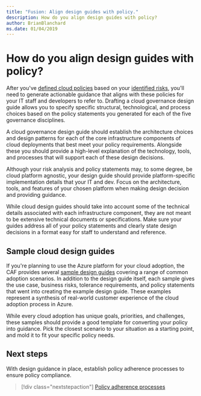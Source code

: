 ```yaml
---
title: "Fusion: Align design guides with policy."
description: How do you align design guides with policy?
author: BrianBlanchard
ms.date: 01/04/2019
---
```

<!---
I've established policies. How to help developers adopt these policies?
Draft an architecture design guide.

[Aspirational statement] If you're using Azure, you can use one of ours as a starting point. The choose one of the following 6 as a starting point and mold it to fit your policies.
--->

<!-- markdownlint-disable MD026 -->

# How do you align design guides with policy?

After you've [defined cloud policies](define-policy.md) based on your [identified risks](understanding-business-risk.md), you'll need to generate actionable guidance that aligns with these policies for your IT staff and developers to refer to. Drafting a cloud governance design guide allows you to specify specific structural, technological, and process choices based on the policy statements you generated for each of the five governance disciplines.

A cloud governance design guide should establish the architecture choices and design patterns for each of the core infrastructure components of cloud deployments that best meet your policy requirements. Alongside these you should provide a high-level explanation of the technology, tools, and processes that will support each of these design decisions.

Although your risk analysis and policy statements may, to some degree, be cloud platform agnostic, your design guide should provide platform-specific implementation details that your IT and dev. Focus on the architecture, tools, and features of your chosen platform when making design decision and providing guidance.

While cloud design guides should take into account some of the technical details associated with each infrastructure component, they are not meant to be extensive technical documents or specifications. Make sure your guides address all of your policy statements and clearly state design decisions in a format easy for staff to understand and reference.

<!-- markdownlint-enable MD033 -->

## Sample cloud design guides

If you're planning to use the Azure platform for your cloud adoption, the CAF provides several [sample design guides](../journeys/overview.md) covering a range of common adoption scenarios. In addition to the design guide itself, each sample gives the use case, business risks, tolerance requirements, and policy statements that went into creating the example design guide. These examples represent a synthesis of real-world customer experience of the cloud adoption process in Azure.

While every cloud adoption has unique goals, priorities, and challenges, these samples should provide a good template for converting your policy into guidance. Pick the closest scenario to your situation as a starting point, and mold it to fit your specific policy needs.

## Next steps

With design guidance in place, establish policy adherence processes to ensure policy compliance.

> [!div class="nextstepaction"]
> [Policy adherence processes](processes.md)
